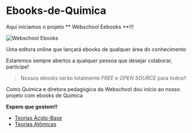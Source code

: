 # Ebooks-de-Quimica

Aqui iniciamos o projeto ** Webschool Eebooks **!!!

![Webschool Ebooks](http://i.imgur.com/RURD9xd.png)

Uma editora online que lançará ebooks de qualquer área do conhecimento

Estaremos sempre abertos a qualquer pessoa que desejar colaborar, participe!

> Nossos ebooks serão totalmente *FREE* e *OPEN SOURCE* para todos!! 

Como Química e diretora pedagógica da Webschool dou início ao nosso projeto com ebooks de Química

**Espero que gostem!!**

- [Teorias Ácido-Base](https://docs.google.com/document/d/1WO8qiR0dL_vILbr921ftDKVnVHAyhFvroR_CbeRhpNc/edit?usp=sharing)
- [Teorias Atômicas](https://docs.google.com/document/d/1ogT4K8bB4RJnjguXvOvmwk_aVU3384d4NXB38pAyvEU/edit?usp=sharing)

